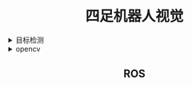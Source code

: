 # <div align="center">四足机器人视觉</div>

<details>
  <summary>目标检测</summary>

<br>

## 目录

- [题目](#题目)
- [数据集要求](#数据集要求)
  - [Image](#image)
  - [Label](#label)
  - [Classes](#classes)
- [题目要求](#题目要求)
  - [视频录制](#视频录制)
  - [文件夹命名和压缩打包](#文件夹命名和压缩打包)
  - [文件结构](#文件结构)
- [链接](#链接)

## 题目
使用YOLOv5n模型实现六种动物的识别，六种动物包括鸟、猫咪、狗、马、大象和长颈鹿。

## 数据集要求

### Image
- 分辨率640x640

### Label
- 列1 - 目标类别id
- 列2 - 目标中心位置x
- 列3 - 目标中心位置y
- 列4 - 目标宽度w
- 列5 - 目标高度h
- x，y，w，h是小于1的浮点数，因为是经过对图像进行了归一化处理得到的值，也就是目标的真实的x，w值除以图像的宽度，y，h除以图像的高度。

### Classes
- 一行代表一个类别，行号代表类别id。可以使用 `classes.json` 文件来描述数据集的类别信息，这样方便我们通过 `classes.json` 文件生成 `classes.txt` 用于训练，呈现时使用中文标签。

## 题目要求

### 视频录制
录制一段识别包含鸟、猫咪、狗、马、大象和长颈鹿的随机3种动物的视频。
- 视频要求：确保视频时长5-10秒，视频格式为指定格式（例如MP4），命名为“动物识别题视频”。

### 文件夹命名和压缩打包
- 将所有相关文件（视频、技术方案文档等）放入一个文件夹中，按照指定方式命名（例如"队伍名称"）。
- 使用压缩软件将文件夹压缩成一个压缩包（例如"队伍名称.zip"），总压缩文件大小不超过200M。

### 文件结构
```
/队伍名称/
├── 技术方案文档.docx
├── 动物识别题视频.mp4
└── 其他文件
```

#### 链接
- [YOLOv5视频教程](https://www.bilibili.com/video/BV15F4m1E7MS/?spm_id_from=333.880.my_history.page.click&vd_source=eea65351cdee42099badad80d9c6eac3)
- [YOLOv5官方使用文档](https://docs.ultralytics.com/)
  
</details>


<details>
  <summary>opencv</summary>

<br>
  使用opencv库实现图形识别计数和QR码识别
  
</details>


## <div align="center">ROS</div>
